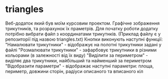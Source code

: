 # triangles
Веб-додаток який був моїм курсовим проектом. Графічне зображення трикутників, та розрахунок їх праметрів.
Для початку роботи додатку потрібно вибрати файл з координатами трикутнків. (Приклад файлу є у репозиторії під назвою triangles.txt)
Кнопки виконують наступні функції:
"Намалювати трикутники" - відображує на полотні трикутники задані у файлі
"Розмалювати трикутники" - зафарбовує трикутники в різними кольорами (в залежності від їх виду)
"Виділити за периметром" - виділяє два трикутники, найбільший та найменший за периметром
"Відобразити параметри" - відображає наступні параметри: площа, периметр, довжини сторін, радіуси описаного та вписаного кіл
